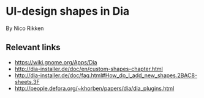 UI-design shapes in Dia
=======================

By Nico Rikken

Relevant links
--------------
- https://wiki.gnome.org/Apps/Dia
- http://dia-installer.de/doc/en/custom-shapes-chapter.html
- http://dia-installer.de/doc/faq.html#How_do_I_add_new_shapes.2BAC8-sheets.3F
- http://people.defora.org/~khorben/papers/dia/dia_plugins.html
